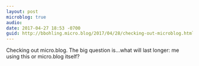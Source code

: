```yaml
---
layout: post
microblog: true
audio: 
date: 2017-04-27 18:53 -0700
guid: http://bbohling.micro.blog/2017/04/28/checking-out-microblog.html
---
```

Checking out micro.blog. The big question is...what will last longer: me using this or micro.blog itself?
